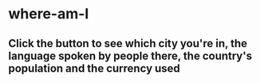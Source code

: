 # where-am-I

## Click the button to see which city you're in, the language spoken by people there, the country's population and the currency used
